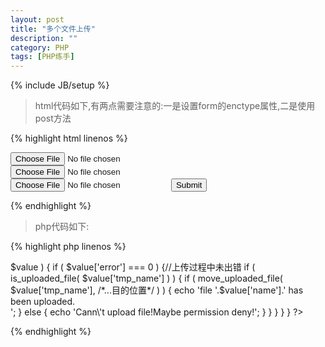 ```yaml
---
layout: post
title: "多个文件上传"
description: ""
category: PHP
tags: [PHP练手]
---
```

{% include JB/setup %}

>html代码如下,有两点需要注意的:一是设置form的enctype属性,二是使用post方法

{% highlight html linenos %}
<html>
<head>
    <meta charset="utf-8">
</head>
<body>
    <form action="test.php" method="post" enctype="multipart/form-data">
        <input type="file" name="userfile1">
        <input type="file" name="userfile2">
        <input type="file" name="userfile3">
        <input type="submit">
    </form>
</body>
</html>
{% endhighlight %}

<!--more-->
>php代码如下:

{% highlight php linenos %}
<?php
/**
 * 错误代码:
 * 
 * UPLOAD_ERR_OK
 *
 *    其值为 0，没有错误发生，文件上传成功。
 * UPLOAD_ERR_INI_SIZE
 *
 *    其值为 1，上传的文件超过了 php.ini 中 upload_max_filesize 选项限制的值。
 * UPLOAD_ERR_FORM_SIZE
 *
 *    其值为 2，上传文件的大小超过了 HTML 表单中 MAX_FILE_SIZE 选项指定的值。
 * UPLOAD_ERR_PARTIAL
 *
 *    其值为 3，文件只有部分被上传。
 * UPLOAD_ERR_NO_FILE
 *
 *    其值为 4，没有文件被上传。
 * UPLOAD_ERR_NO_TMP_DIR
 *
 *    其值为 6，找不到临时文件夹。PHP 4.3.10 和 PHP 5.0.3 引进。
 * UPLOAD_ERR_CANT_WRITE
 *
 *    其值为 7，文件写入失败。PHP 5.1.0 引进。
 *
 */
if ( !empty( $_FILES ) ) {
    foreach ( $_FILES as $key => $value ) {
        if ( $value['error'] === 0 ) {//上传过程中未出错
            if ( is_uploaded_file( $value['tmp_name'] ) ) {
                if ( move_uploaded_file( $value['tmp_name'], /*...目的位置*/ ) ) {
                    echo 'file '.$value['name'].' has been uploaded.<br />';
                } else {
                    echo 'Cann\'t upload file!Maybe permission deny!';
                }
            }
        }
    }
}
?>
{% endhighlight %}